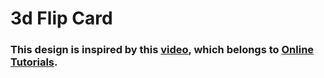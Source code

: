 # 3d Flip Card
### This design is inspired by this [video](https://youtu.be/7glClI-rj74), which belongs to [Online Tutorials](https://www.youtube.com/@OnlineTutorialsYT).


